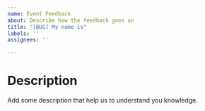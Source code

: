 ```yaml
---
name: Event Feedback
about: Describe how the feedback goes on
title: "[BUG] My name is"
labels: ''
assignees: ''

---
```


# Description

Add some description that help us to understand you knowledge.
